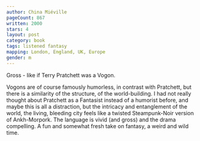 ```yaml
---
author: China Miéville
pageCount: 867
written: 2000
stars: 4
layout: post
category: book
tags: listened fantasy
mapping: London, England, UK, Europe
gender: m
---
```


Gross - like if Terry Pratchett was a Vogon.

Vogons are of course famously humorless, in contrast with Pratchett, but there is a similarity of the structure, of the world-building. I had not really thought about Pratchett as a Fantasist instead of a humorist before, and maybe this is all a distraction, but the intricacy and entanglement of the world, the living, bleeding city feels like a twisted Steampunk-Noir version of Ankh-Morpork. The language is vivid (and gross) and the drama compelling. A fun and somewhat fresh take on fantasy, a weird and wild time.
